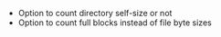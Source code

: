 - Option to count directory self-size or not
- Option to count full blocks instead of file byte sizes

